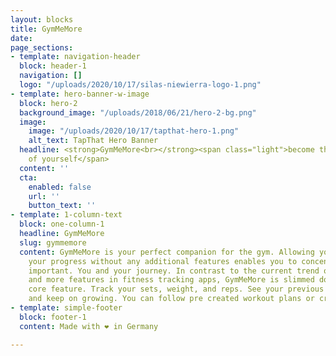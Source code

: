 ```yaml
---
layout: blocks
title: GymMeMore
date: 
page_sections:
- template: navigation-header
  block: header-1
  navigation: []
  logo: "/uploads/2020/10/17/silas-niewierra-logo-1.png"
- template: hero-banner-w-image
  block: hero-2
  background_image: "/uploads/2018/06/21/hero-2-bg.png"
  image:
    image: "/uploads/2020/10/17/tapthat-hero-1.png"
    alt_text: TapThat Hero Banner
  headline: <strong>GymMeMore<br></strong><span class="light">become the best version
    of yourself</span>
  content: ''
  cta:
    enabled: false
    url: ''
    button_text: ''
- template: 1-column-text
  block: one-column-1
  headline: GymMeMore
  slug: gymmemore
  content: GymMeMore is your perfect companion for the gym. Allowing you to track
    your progress without any additional features enables you to concentrate on what's
    important. You and your journey. In contrast to the current trend of putting more
    and more features in fitness tracking apps, GymMeMore is slimmed down to one simple
    core feature. Track your sets, weight, and reps. See your previous performances
    and keep on growing. You can follow pre created workout plans or create your own.
- template: simple-footer
  block: footer-1
  content: Made with ❤︎ in Germany

---
```

